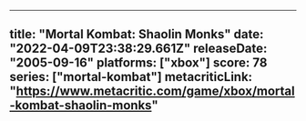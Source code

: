 
---
title: "Mortal Kombat: Shaolin Monks"
date: "2022-04-09T23:38:29.661Z"
releaseDate: "2005-09-16"
platforms: ["xbox"]
score: 78
series: ["mortal-kombat"]
metacriticLink: "https://www.metacritic.com/game/xbox/mortal-kombat-shaolin-monks"
---
